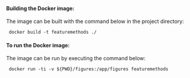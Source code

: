 #### Building the Docker image:

The image can be built with the command below in the project directory:
    
     docker build -t featuremethods ./

#### To run the Docker image:

The image can be run by executing the command below:

     docker run -ti -v ${PWD}/figures:/app/figures featuremethods
